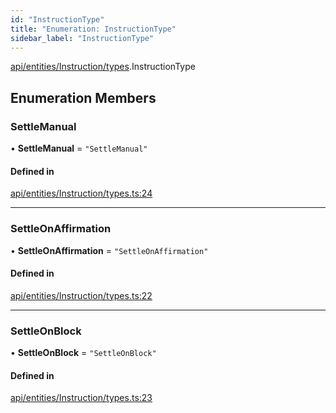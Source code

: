 ```yaml
---
id: "InstructionType"
title: "Enumeration: InstructionType"
sidebar_label: "InstructionType"
---
```


[api/entities/Instruction/types](../../../../../../modules/API/Entities/Instruction/Types/Types.md).InstructionType

## Enumeration Members

### SettleManual

• **SettleManual** = ``"SettleManual"``

#### Defined in

[api/entities/Instruction/types.ts:24](https://github.com/PolymeshAssociation/polymesh-sdk/blob/b55e63737/src/api/entities/Instruction/types.ts#L24)

___

### SettleOnAffirmation

• **SettleOnAffirmation** = ``"SettleOnAffirmation"``

#### Defined in

[api/entities/Instruction/types.ts:22](https://github.com/PolymeshAssociation/polymesh-sdk/blob/b55e63737/src/api/entities/Instruction/types.ts#L22)

___

### SettleOnBlock

• **SettleOnBlock** = ``"SettleOnBlock"``

#### Defined in

[api/entities/Instruction/types.ts:23](https://github.com/PolymeshAssociation/polymesh-sdk/blob/b55e63737/src/api/entities/Instruction/types.ts#L23)
